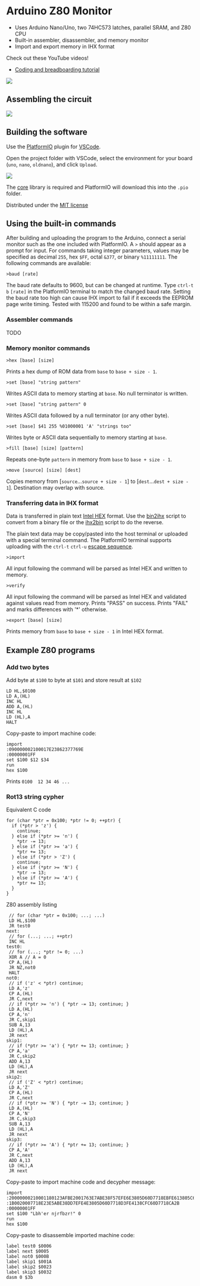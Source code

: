 # Arduino Z80 Monitor

- Uses Arduino Nano/Uno, two 74HC573 latches, parallel SRAM, and Z80 CPU
- Built-in assembler, disassembler, and memory monitor
- Import and export memory in IHX format

Check out these YouTube videos!

- [Coding and breadboarding tutorial]()

![](images/breadboard.jpg)

## Assembling the circuit

![](images/Schematic.png)

## Building the software

Use the [PlatformIO](https://platformio.org/) plugin for [VSCode](https://code.visualstudio.com/).

Open the project folder with VSCode, select the environment for your board (`uno`, `nano`, `oldnano`), and click `Upload`.

![](images/platformio.png)

The [core](https://github.com/trevor-makes/core) library is required and PlatformIO will download this into the `.pio` folder.

Distributed under the [MIT license](LICENSE.txt)

## Using the built-in commands

After building and uploading the program to the Arduino, connect a serial monitor such as the one included with PlatformIO. A `>` should appear as a prompt for input. For commands taking integer parameters, values may be specified as decimal `255`, hex `$FF`, octal `&377`, or binary `%11111111`. The following commands are available:

```
>baud [rate]
```

The baud rate defaults to 9600, but can be changed at runtime. Type `ctrl-t` `b` `[rate]` in the PlatformIO terminal to match the changed baud rate. Setting the baud rate too high can cause IHX import to fail if it exceeds the EEPROM page write timing. Tested with 115200 and found to be within a safe margin.

### Assembler commands

TODO

### Memory monitor commands

```
>hex [base] [size]
```

Prints a hex dump of ROM data from `base` to `base + size - 1`.

```
>set [base] "string pattern"
```

Writes ASCII data to memory starting at `base`. No null terminator is written.

```
>set [base] "string pattern" 0
```

Writes ASCII data followed by a null terminator (or any other byte).

```
>set [base] $41 255 %01000001 'A' "strings too"
```

Writes byte or ASCII data sequentially to memory starting at `base`.

```
>fill [base] [size] [pattern]
```

Repeats one-byte `pattern` in memory from `base` to `base + size - 1`.

```
>move [source] [size] [dest]
```

Copies memory from [`source`...`source + size - 1`] to [`dest`...`dest + size - 1`]. Destination may overlap with source.

### Transferring data in IHX format

Data is transferred in plain text [Intel HEX](https://en.wikipedia.org/wiki/Intel_HEX) format. Use the [bin2ihx](scripts/bin2ihx.py) script to convert from a binary file or the [ihx2bin](scripts/ihx2bin.py) script to do the reverse.

The plain text data may be copy/pasted into the host terminal or uploaded with a special terminal command. The PlatformIO terminal supports uploading with the `ctrl-t` `ctrl-u` [escape sequence](https://docs.platformio.org/en/latest/core/userguide/device/cmd_monitor.html#examples).

```
>import
```

All input following the command will be parsed as Intel HEX and written to memory.

```
>verify
```

All input following the command will be parsed as Intel HEX and validated against values read from memory. Prints "PASS" on success. Prints "FAIL" and marks differences with '*' otherwise.

```
>export [base] [size]
```

Prints memory from `base` to `base + size - 1` in Intel HEX format.

## Example Z80 programs

### Add two bytes

Add byte at `$100` to byte at `$101` and store result at `$102`

```
LD HL,$0100
LD A,(HL)
INC HL
ADD A,(HL)
INC HL
LD (HL),A
HALT
```

Copy-paste to import machine code:

```
import
:090000002100017E23862377769E
:00000001FF
set $100 $12 $34
run
hex $100
```

Prints `0100  12 34 46 ...`

### Rot13 string cypher

Equivalent C code

```
for (char *ptr = 0x100; *ptr != 0; ++ptr) {
  if (*ptr > 'z') {
    continue;
  } else if (*ptr >= 'n') {
    *ptr -= 13;
  } else if (*ptr >= 'a') {
    *ptr += 13;
  } else if (*ptr > 'Z') {
    continue;
  } else if (*ptr >= 'N') {
    *ptr -= 13;
  } else if (*ptr >= 'A') {
    *ptr += 13;
  }
}
```

Z80 assembly listing

```
 // for (char *ptr = 0x100; ...; ...)
 LD HL,$100
 JR test0
next:
 // for (...; ...; ++ptr)
 INC HL
test0:
 // for (...; *ptr != 0; ...)
 XOR A // A = 0
 CP A,(HL)
 JR NZ,not0
 HALT
not0:
 // if ('z' < *ptr) continue;
 LD A,'z'
 CP A,(HL)
 JR C,next
 // if (*ptr >= 'n') { *ptr -= 13; continue; }
 LD A,(HL)
 CP A,'n'
 JR C,skip1
 SUB A,13
 LD (HL),A
 JR next
skip1:
 // if (*ptr >= 'a') { *ptr += 13; continue; }
 CP A,'a'
 JR C,skip2
 ADD A,13
 LD (HL),A
 JR next
skip2:
 // if ('Z' < *ptr) continue;
 LD A,'Z'
 CP A,(HL)
 JR C,next
 // if (*ptr >= 'N') { *ptr -= 13; continue; }
 LD A,(HL)
 CP A,'N'
 JR C,skip3
 SUB A,13
 LD (HL),A
 JR next
skip3:
 // if (*ptr >= 'A') { *ptr += 13; continue; }
 CP A,'A'
 JR C,next
 ADD A,13
 LD (HL),A
 JR next
```

Copy-paste to import machine code and decypher message:

```
import
:20000000210001180123AFBE2001763E7ABE38F57EFE6E3805D60D7718EBFE613805C60DE8
:1B0020007718E23E5ABE38DD7EFE4E3805D60D7718D3FE4138CFC60D7718CA2B
:00000001FF
set $100 "Lbh'er njrfbzr!" 0
run
hex $100
```

Copy-paste to disassemble imported machine code:

```
label test0 $0006
label next $0005
label not0 $000B
label skip1 $001A
label skip2 $0023
label skip3 $0032
dasm 0 $3b
```
